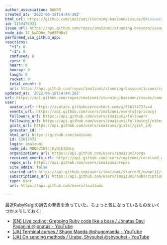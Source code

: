 ```yaml
---
author_association: OWNER
created_at: '2022-06-18T14:44:38Z'
html_url: https://github.com/ima1zumi/stunning-bassoon/issues/8#issuecomment-1159476921
id: 1159476921
issue_url: https://api.github.com/repos/ima1zumi/stunning-bassoon/issues/8
node_id: IC_kwDOHe_Pp85FHDa5
performed_via_github_app: 
reactions:
  "+1": 0
  "-1": 0
  confused: 0
  eyes: 0
  heart: 0
  hooray: 0
  laugh: 0
  rocket: 0
  total_count: 0
  url: https://api.github.com/repos/ima1zumi/stunning-bassoon/issues/comments/1159476921/reactions
updated_at: '2022-06-18T14:44:38Z'
url: https://api.github.com/repos/ima1zumi/stunning-bassoon/issues/comments/1159476921
user:
  avatar_url: https://avatars.githubusercontent.com/u/52617472?v=4
  events_url: https://api.github.com/users/ima1zumi/events{/privacy}
  followers_url: https://api.github.com/users/ima1zumi/followers
  following_url: https://api.github.com/users/ima1zumi/following{/other_user}
  gists_url: https://api.github.com/users/ima1zumi/gists{/gist_id}
  gravatar_id: ''
  html_url: https://github.com/ima1zumi
  id: 52617472
  login: ima1zumi
  node_id: MDQ6VXNlcjUyNjE3NDcy
  organizations_url: https://api.github.com/users/ima1zumi/orgs
  received_events_url: https://api.github.com/users/ima1zumi/received_events
  repos_url: https://api.github.com/users/ima1zumi/repos
  site_admin: false
  starred_url: https://api.github.com/users/ima1zumi/starred{/owner}{/repo}
  subscriptions_url: https://api.github.com/users/ima1zumi/subscriptions
  type: User
  url: https://api.github.com/users/ima1zumi

---
```

最近RubyKaigiの過去の発表を漁っていた。ちょっと気になっているものをいくつかメモしておく:

- [[EN] Live coding: Grepping Ruby code like a boss / Jônatas Davi Paganini @jonatas - YouTube](https://www.youtube.com/watch?v=YczrZQC9aP8&list=PLbFmgWm555yZeLpdOLhYwORIF9UjBAFHw&index=5)
- [[JA] Terminal curses / Shugo Maeda @shugomaeda - YouTube](https://www.youtube.com/watch?v=67M6Deo2aTw)
- [[JA] On sending methods / Urabe, Shyouhei @shyouhei - YouTube](https://www.youtube.com/watch?v=IAkrGf9XJi0)
